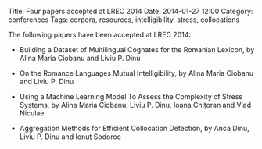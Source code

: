 Title: Four papers accepted at LREC 2014
Date: 2014-01-27 12:00
Category: conferences
Tags: corpora, resources, intelligibility, stress, collocations

The following papers have been accepted at LREC 2014:

 - Building a Dataset of Multilingual Cognates for the Romanian Lexicon,
 by Alina Maria Ciobanu and Liviu P. Dinu

 - On the Romance Languages Mutual Intelligibility, by Alina Maria Ciobanu and
   Liviu P. Dinu

 - Using a Machine Learning Model To Assess the Complexity of Stress Systems,
 by Alina Maria Ciobanu, Liviu P. Dinu, Ioana Chițoran and Vlad Niculae

 - Aggregation Methods for Efficient Collocation Detection,
 by Anca Dinu, Liviu P. Dinu and Ionuț Sodoroc

